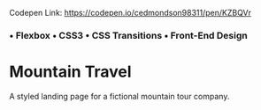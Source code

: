 Codepen Link: https://codepen.io/cedmondson98311/pen/KZBQVr

### • Flexbox • CSS3 • CSS Transitions • Front-End Design

# Mountain Travel
A styled landing page for a fictional mountain tour company.

